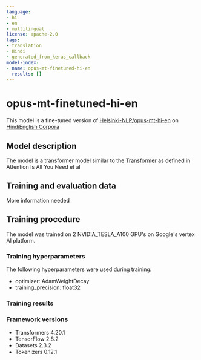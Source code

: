 ```yaml
---
language:
- hi
- en
- multilingual
license: apache-2.0
tags:
- translation
- Hindi
- generated_from_keras_callback
model-index:
- name: opus-mt-finetuned-hi-en
  results: []
---
```


# opus-mt-finetuned-hi-en

This model is a fine-tuned version of [Helsinki-NLP/opus-mt-hi-en](https://huggingface.co/Helsinki-NLP/opus-mt-hi-en) on [HindiEnglish Corpora](https://www.clarin.eu/resource-families/parallel-corpora)


## Model description

The model is a transformer model similar to the [Transformer](https://arxiv.org/abs/1706.03762?context=cs) as defined in Attention Is All You Need et al

## Training and evaluation data

More information needed

## Training procedure

The model was trained on 2 NVIDIA_TESLA_A100 GPU's on Google's vertex AI platform.

### Training hyperparameters

The following hyperparameters were used during training:
- optimizer: AdamWeightDecay
- training_precision: float32

### Training results



### Framework versions

- Transformers 4.20.1
- TensorFlow 2.8.2
- Datasets 2.3.2
- Tokenizers 0.12.1

